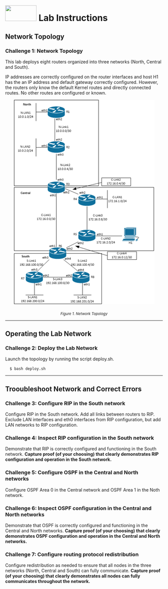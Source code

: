 # <img src="https://www.tamusa.edu/brandguide/jpeglogos/tamusa_final_logo_bw1.jpg" width="100" height="50"> Lab Instructions
## Network Topology
### Challenge 1: Network Topology

This lab deploys eight routers organized into three networks (North, Central and South). 

IP addresses are correctly configured on the router interfaces and host H1 has the an IP address and default gateway correctly configured. However, the routers only know the default Kernel routes and directly connected routes. No other routes are configured or known.

<p align="center">
<img src="../images/protocols-configuration2.png" width="450" height="650">
</p>
<p align="center">
<sub><i>Figure 1. Network Topology</i></sub>
</p>

<p></p>
<p></p>

--- 
## Operating the Lab Network
### Challenge 2: Deploy the Lab Network
Launch the topology by running the script deploy.sh.
```
  $ bash deploy.sh
```
--- 
## Trooubleshoot Network and Correct Errors
### Challenge 3: Configure RIP in the South network

Configure RIP in the South network. Add all links between routers to RIP. Exclude LAN interfaces and eth0 interfaces from RIP configuration, but add LAN networks to RIP configuration.

### Challenge 4: Inspect RIP configuration in the South network

Demonstrate that RIP is correctly configured and functioning in the South network. **Capture proof (of your choosing) that clearly demonstrates RIP configuration and operation in the South network.**

### Challenge 5: Configure OSPF in the Central and North networks

Configure OSPF Area 0 in the Central network and OSPF Area 1 in the Noth network.

### Challenge 6: Inspect OSPF configuration in the Central and North networks

Demonstrate that OSPF is correctly configured and functioning in the Central and North networks. **Capture proof (of your choosing) that clearly demonstrates OSPF configuration and operation in the Central and North networks.**

### Challenge 7: Configure routing protocol redistribution

Configure redistribution as needed to ensure that all nodes in the three networks (North, Central and South) can fully communicate.  **Capture proof (of your choosing) that clearly demonstrates all nodes can fully communicates throughout the network.**

